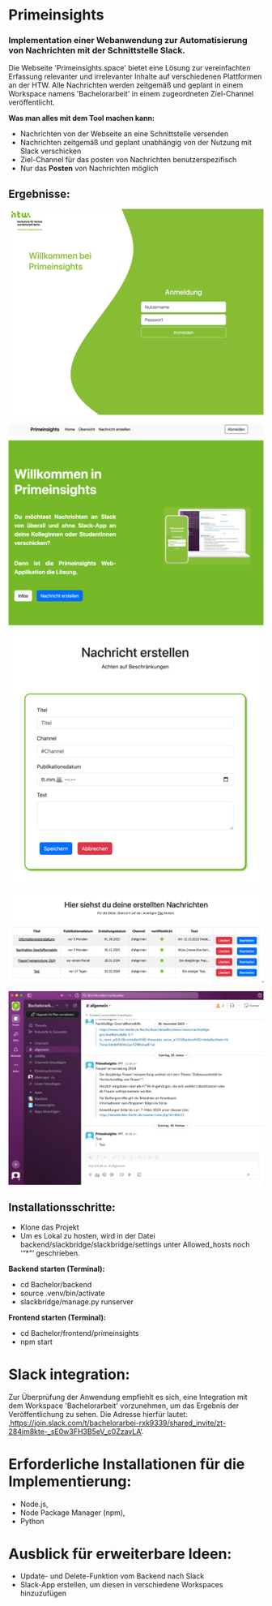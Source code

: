 # Primeinsights 

### Implementation einer Webanwendung zur Automatisierung von Nachrichten mit der Schnittstelle Slack.

Die Webseite 'Primeinsights.space' bietet eine Lösung zur vereinfachten Erfassung relevanter und irrelevanter Inhalte auf verschiedenen Plattformen an der HTW. Alle Nachrichten werden zeitgemäß und geplant in einem Workspace namens 'Bachelorarbeit' in einem zugeordneten Ziel-Channel veröffentlicht.


**Was man alles mit dem Tool machen kann:**

- Nachrichten von der Webseite an eine Schnittstelle versenden 
- Nachrichten zeitgemäß und geplant unabhängig von der Nutzung mit Slack verschicken
- Ziel-Channel für das posten von Nachrichten benutzerspezifisch
- Nur das **Posten** von Nachrichten möglich 


## Ergebnisse: 
![Login der Nutzerin](/frontend/primeinsights/public/img/Login.png)

![Startseite](/frontend/primeinsights/public/img/startseite.png)

![Erstellen einer Nachricht](/frontend/primeinsights/public/img/Nachricht.png)

![Übersichtliste](/frontend/primeinsights/public/img/uebersicht.png)

![Veröffentlichung in Slack](/frontend/primeinsights/public/img/slack.png)


## Installationsschritte:
- Klone das Projekt 
- Um es Lokal zu hosten, wird in der Datei backend/slackbridge/slackbridge/settings unter Allowed_hosts noch ‘“*”‘ geschrieben. 


**Backend starten (Terminal):** 
- cd Bachelor/backend
- source .venv/bin/activate
- slackbridge/manage.py runserver

**Frontend starten (Terminal):**
- cd Bachelor/frontend/primeinsights
- npm start


# Slack integration:
Zur Überprüfung der Anwendung empfiehlt es sich, eine Integration mit dem Workspace 'Bachelorarbeit' vorzunehmen, um das Ergebnis der Veröffentlichung zu sehen. Die Adresse hierfür lautet: ‚https://join.slack.com/t/bachelorarbei-rxk9339/shared_invite/zt-284jm8kte-_sE0w3FH3B5eV_c0ZzavLA‘. 


# Erforderliche Installationen für die Implementierung:
- Node.js,
- Node Package Manager (npm),
- Python


# Ausblick für erweiterbare Ideen:
- Update- und Delete-Funktion vom Backend nach Slack 
- Slack-App erstellen, um diesen in verschiedene Workspaces hinzuzufügen 




